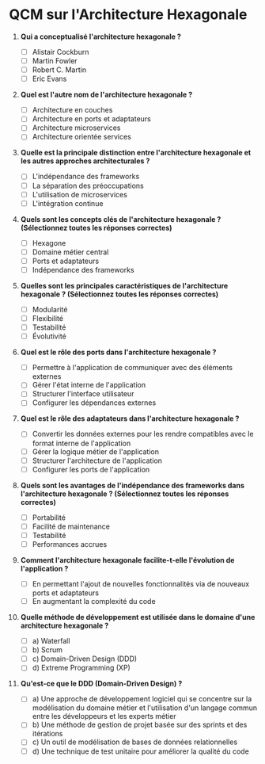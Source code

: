 # QCM sur l'Architecture Hexagonale

1. **Qui a conceptualisé l'architecture hexagonale ?**
   - [ ] Alistair Cockburn
   - [ ] Martin Fowler
   - [ ] Robert C. Martin
   - [ ] Eric Evans

2. **Quel est l'autre nom de l'architecture hexagonale ?**
   - [ ] Architecture en couches
   - [ ] Architecture en ports et adaptateurs
   - [ ] Architecture microservices
   - [ ] Architecture orientée services

3. **Quelle est la principale distinction entre l'architecture hexagonale et les autres approches architecturales ?**
   - [ ] L'indépendance des frameworks
   - [ ] La séparation des préoccupations
   - [ ] L'utilisation de microservices
   - [ ] L'intégration continue

4. **Quels sont les concepts clés de l'architecture hexagonale ? (Sélectionnez toutes les réponses correctes)**
   - [ ] Hexagone
   - [ ] Domaine métier central
   - [ ] Ports et adaptateurs
   - [ ] Indépendance des frameworks

5. **Quelles sont les principales caractéristiques de l'architecture hexagonale ? (Sélectionnez toutes les réponses correctes)**
   - [ ] Modularité
   - [ ] Flexibilité
   - [ ] Testabilité
   - [ ] Évolutivité

6. **Quel est le rôle des ports dans l'architecture hexagonale ?**
   - [ ] Permettre à l'application de communiquer avec des éléments externes
   - [ ] Gérer l'état interne de l'application
   - [ ] Structurer l'interface utilisateur
   - [ ] Configurer les dépendances externes

7. **Quel est le rôle des adaptateurs dans l'architecture hexagonale ?**
   - [ ] Convertir les données externes pour les rendre compatibles avec le format interne de l'application
   - [ ] Gérer la logique métier de l'application
   - [ ] Structurer l'architecture de l'application
   - [ ] Configurer les ports de l'application

8. **Quels sont les avantages de l'indépendance des frameworks dans l'architecture hexagonale ? (Sélectionnez toutes les réponses correctes)**
   - [ ] Portabilité
   - [ ] Facilité de maintenance
   - [ ] Testabilité
   - [ ] Performances accrues

9. **Comment l'architecture hexagonale facilite-t-elle l'évolution de l'application ?**
   - [ ] En permettant l'ajout de nouvelles fonctionnalités via de nouveaux ports et adaptateurs
   - [ ] En augmentant la complexité du code

1. **Quelle méthode de développement est utilisée dans le domaine d'une architecture hexagonale ?**

   - [ ] a) Waterfall
   - [ ] b) Scrum
   - [ ] c) Domain-Driven Design (DDD)
   - [ ] d) Extreme Programming (XP)

2. **Qu'est-ce que le DDD (Domain-Driven Design) ?**

   - [ ] a) Une approche de développement logiciel qui se concentre sur la modélisation du domaine métier et l'utilisation d'un langage commun entre les développeurs et les experts métier
   - [ ] b) Une méthode de gestion de projet basée sur des sprints et des itérations
   - [ ] c) Un outil de modélisation de bases de données relationnelles
   - [ ] d) Une technique de test unitaire pour améliorer la qualité du code
